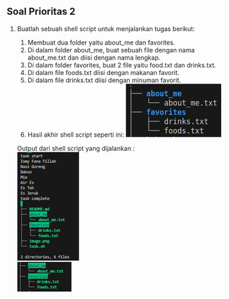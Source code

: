 ## Soal Prioritas 2

1. Buatlah sebuah shell script untuk menjalankan tugas berikut:
    1. Membuat dua folder yaitu about_me dan favorites.
    2. Di dalam folder about_me, buat sebuah file dengan nama about_me.txt dan diisi dengan nama lengkap.
    3. Di dalam folder favorites, buat 2 file yaitu food.txt dan drinks.txt.
    4. Di dalam file foods.txt diisi dengan makanan favorit.
    5. Di dalam file drinks.txt diisi dengan minuman favorit.
    6. Hasil akhir shell script seperti ini: ![alt text](image.png)

    Output dari shell script yang dijalankan :\
    ![alt text](image-1.png)\
    ![alt text](image-2.png)